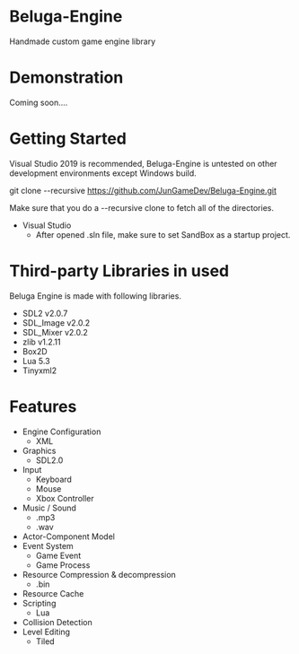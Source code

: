 # Beluga-Engine
Handmade custom game engine library

# Demonstration
Coming soon....

# Getting Started
Visual Studio 2019 is recommended, Beluga-Engine is untested on other development environments except Windows build.

git clone --recursive https://github.com/JunGameDev/Beluga-Engine.git

Make sure that you do a --recursive clone to fetch all of the directories.

* Visual Studio
   * After opened .sln file, make sure to set SandBox as a startup project.

# Third-party Libraries in used
Beluga Engine is made with following libraries.

- SDL2 v2.0.7
- SDL_Image v2.0.2
- SDL_Mixer v2.0.2
- zlib v1.2.11
- Box2D
- Lua 5.3
- Tinyxml2

# Features
   
* Engine Configuration
   * XML
* Graphics
   * SDL2.0
* Input
   * Keyboard
   * Mouse
   * Xbox Controller
* Music / Sound
   * .mp3
   * .wav
* Actor-Component Model
* Event System
   * Game Event
   * Game Process
* Resource Compression & decompression
   * .bin
* Resource Cache
* Scripting
   * Lua
* Collision Detection
* Level Editing
   * Tiled
